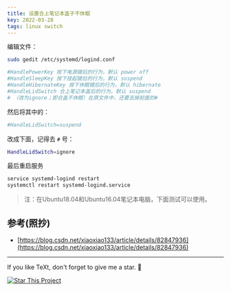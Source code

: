 ```yaml
---
title: 设置合上笔记本盖子不休眠
key: 2022-03-28
tags: linux switch
---
```


编辑文件：

```bash
sudo gedit /etc/systemd/logind.conf
```

<!--more-->

```bash
#HandlePowerKey 按下电源键后的行为，默认 power off
#HandleSleepKey 按下挂起键后的行为，默认 suspend
#HandleHibernateKey 按下休眠键后的行为，默认 hibernate
#HandleLidSwitch 合上笔记本盖后的行为，默认 suspend
# （改为ignore；即合盖不休眠）在原文件中，还要去掉前面的#
```

然后将其中的：
```bash
#HandleLidSwitch=suspend
```

改成下面，记得去 `#` 号：
```bash
HandleLidSwitch=ignore
```

最后重启服务

```bash
service systemd-logind restart
systemctl restart systemd-logind.service 
```

> 注：在Ubuntu18.04和Ubuntu16.04笔记本电脑，下面测试可以使用。

## 参考(照抄)

- [https://blog.csdn.net/xiaoxiao133/article/details/82847936](https://blog.csdn.net/xiaoxiao133/article/details/82847936)

---

If you like TeXt, don't forget to give me a star. :star2:

[![Star This Project](https://img.shields.io/github/stars/kitian616/jekyll-TeXt-theme.svg?label=Stars&style=social)](https://github.com/kitian616/jekyll-TeXt-theme/)
